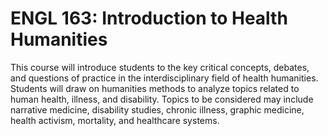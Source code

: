 # ENGL 163: Introduction to Health Humanities

This course will introduce students to the key critical concepts, debates, and questions of practice in the interdisciplinary field of health humanities. Students will draw on humanities methods to analyze topics related to human health, illness, and disability. Topics to be considered may include narrative medicine, disability studies, chronic illness, graphic medicine, health activism, mortality, and healthcare systems.